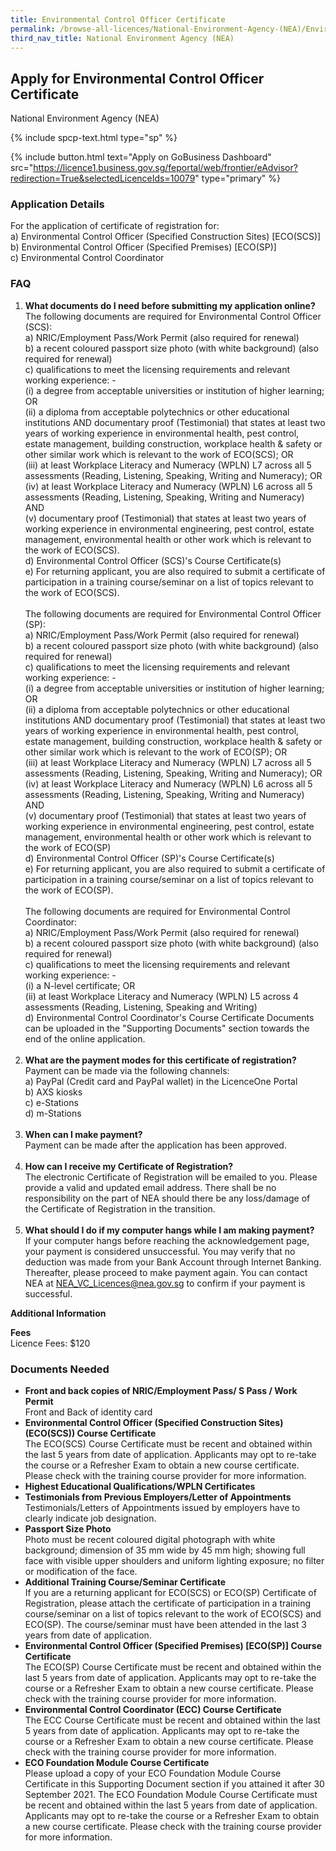 ```yaml
---
title: Environmental Control Officer Certificate
permalink: /browse-all-licences/National-Environment-Agency-(NEA)/Environmental-Control-Officer-Certificate
third_nav_title: National Environment Agency (NEA)
---
```


## Apply for Environmental Control Officer Certificate

National Environment Agency (NEA)

{% include spcp-text.html type="sp" %}

{% include button.html text="Apply on GoBusiness Dashboard" src="https://licence1.business.gov.sg/feportal/web/frontier/eAdvisor?redirection=True&selectedLicenceIds=10079" type="primary" %}

### Application Details

<p>For the application of certificate of registration for:<br />a) Environmental Control Officer (Specified Construction Sites) [ECO(SCS)]<br />b) Environmental Control Officer (Specified Premises) [ECO(SP)]<br />c) Environmental Control Coordinator</p>
<h3>FAQ</h3>
<ol>
<li><strong>What documents do I need before submitting my application online?</strong><br />The following documents are required for Environmental Control Officer (SCS):<br />a) NRIC/Employment Pass/Work Permit (also required for renewal)<br />b) a recent coloured passport size photo (with white background) (also required for renewal)<br />c) qualifications to meet the licensing requirements and relevant working experience: -<br />   (i) a degree from acceptable universities or institution of higher learning; OR<br />   (ii) a diploma from acceptable polytechnics or other educational institutions AND documentary proof (Testimonial) that states at least two years of working experience in environmental health, pest control, estate management, building construction, workplace health & safety or other similar work which is relevant to the work of ECO(SCS); OR<br />   (iii) at least Workplace Literacy and Numeracy (WPLN) L7 across all 5 assessments (Reading, Listening, Speaking, Writing and Numeracy); OR<br />   (iv) at least Workplace Literacy and Numeracy (WPLN) L6 across all 5 assessments (Reading, Listening, Speaking, Writing and Numeracy) AND<br />   (v) documentary proof (Testimonial) that states at least two years of working experience in environmental engineering, pest control, estate management, environmental health or other work which is relevant to the work of ECO(SCS).<br />d) Environmental Control Officer (SCS)'s Course Certificate(s)<br />e) For returning applicant, you are also required to submit a certificate of participation in a training course/seminar on a list of topics relevant to the work of ECO(SCS).<br /><br />The following documents are required for Environmental Control Officer (SP):<br />a) NRIC/Employment Pass/Work Permit (also required for renewal)<br />b) a recent coloured passport size photo (with white background) (also required for renewal)<br />c) qualifications to meet the licensing requirements and relevant working experience: -<br />   (i) a degree from acceptable universities or institution of higher learning; OR<br />   (ii) a diploma from acceptable polytechnics or other educational institutions AND documentary proof (Testimonial) that states at least two years of working experience in environmental health, pest control, estate management, building construction, workplace health & safety or other similar work which is relevant to the work of ECO(SP); OR<br />   (iii) at least Workplace Literacy and Numeracy (WPLN) L7 across all 5 assessments (Reading, Listening, Speaking, Writing and Numeracy); OR<br />   (iv) at least Workplace Literacy and Numeracy (WPLN) L6 across all 5 assessments (Reading, Listening, Speaking, Writing and Numeracy) AND<br />   (v) documentary proof (Testimonial) that states at least two years of working experience in environmental engineering, pest control, estate management, environmental health or other work which is relevant to the work of ECO(SP)<br />d) Environmental Control Officer (SP)'s Course Certificate(s)<br />e) For returning applicant, you are also required to submit a certificate of participation in a training course/seminar on a list of topics relevant to the work of ECO(SP).<br /><br />The following documents are required for Environmental Control Coordinator:<br />a) NRIC/Employment Pass/Work Permit (also required for renewal)<br />b) a recent coloured passport size photo (with white background) (also required for renewal)<br />c) qualifications to meet the licensing requirements and relevant working experience: -<br />   (i) a N-level certificate; OR<br />   (ii) at least Workplace Literacy and Numeracy (WPLN) L5 across 4 assessments (Reading, Listening, Speaking and Writing)<br />d) Environmental Control Coordinator's Course Certificate Documents can be uploaded in the "Supporting Documents" section towards the end of the online application.<br /><br /></li>
<li><strong>What are the payment modes for this certificate of registration?</strong><br />Payment can be made via the following channels:<br />a) PayPal (Credit card and PayPal wallet) in the LicenceOne Portal<br />b) AXS kiosks<br />c) e-Stations<br />d) m-Stations<br /><br /></li>
<li><strong>When can I make payment?</strong><br />Payment can be made after the application has been approved.<br /><br /></li>
<li><strong>How can I receive my Certificate of Registration?</strong><br />The electronic Certificate of Registration will be emailed to you. Please provide a valid and updated email address. There shall be no responsibility on the part of NEA should there be any loss/damage of the Certificate of Registration in the transition.<br /><br /></li>
<li><strong>What should I do if my computer hangs while I am making payment?</strong><br />If your computer hangs before reaching the acknowledgement page, your payment is considered unsuccessful. You may verify that no deduction was made from your Bank Account through Internet Banking. Thereafter, please proceed to make payment again. You can contact NEA at <a href="mailto:NEA_VC_Licences@nea.gov.sg" target="_blank" rel="noopener">NEA_VC_Licences@nea.gov.sg</a> to confirm if your payment is successful.</li>
</ol>

**Additional Information**

<p><strong>Fees</strong><br />Licence Fees: $120</p>

### Documents Needed

<ul>
<li><strong>Front and back copies of NRIC/Employment Pass/ S Pass / Work Permit</strong><br />Front and Back of identity card</li>
<li><strong>Environmental Control Officer (Specified Construction Sites) (ECO(SCS)) Course Certificate</strong><br />The ECO(SCS) Course Certificate must be recent and obtained within the last 5 years from date of application. Applicants may opt to re-take the course or a Refresher Exam to obtain a new course certificate. Please check with the training course provider for more information.</li>
<li><strong>Highest Educational Qualifications/WPLN Certificates</strong></li>
<li><strong>Testimonials from Previous Employers/Letter of Appointments</strong><br />Testimonials/Letters of Appointments issued by employers have to clearly indicate job designation.</li>
<li><strong>Passport Size Photo</strong><br />Photo must be recent coloured digital photograph with white background; dimension of 35 mm wide by 45 mm high; showing full face with visible upper shoulders and uniform lighting exposure; no filter or modification of the face.</li>
<li><strong>Additional Training Course/Seminar Certificate</strong><br />If you are a returning applicant for ECO(SCS) or ECO(SP) Certificate of Registration, please attach the certificate of participation in a training course/seminar on a list of topics relevant to the work of ECO(SCS) and ECO(SP). The course/seminar must have been attended in the last 3 years from date of application.</li>
<li><strong>Environmental Control Officer (Specified Premises) [ECO(SP)] Course Certificate</strong><br />The ECO(SP) Course Certificate must be recent and obtained within the last 5 years from date of application. Applicants may opt to re-take the course or a Refresher Exam to obtain a new course certificate. Please check with the training course provider for more information.</li>
<li><strong>Environmental Control Coordinator (ECC) Course Certificate</strong><br />The ECC Course Certificate must be recent and obtained within the last 5 years from date of application. Applicants may opt to re-take the course or a Refresher Exam to obtain a new course certificate. Please check with the training course provider for more information.</li>
<li><strong>ECO Foundation Module Course Certificate</strong><br />Please upload a copy of your ECO Foundation Module Course Certificate in this Supporting Document section if you attained it after 30 September 2021. The ECO Foundation Module Course Certificate must be recent and obtained within the last 5 years from date of application. Applicants may opt to re-take the course or a Refresher Exam to obtain a new course certificate. Please check with the training course provider for more information.</li>
</ul>

